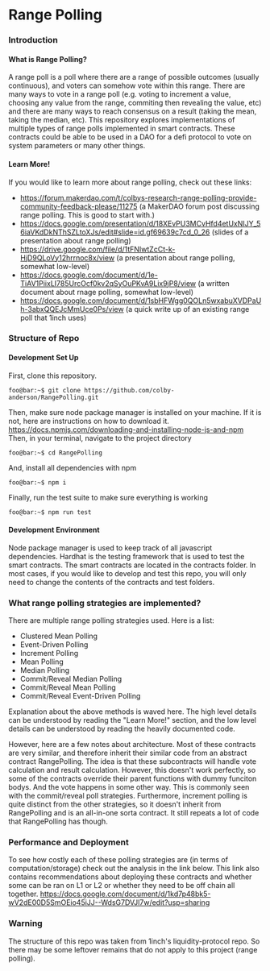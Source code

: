# Range Polling

### Introduction
#### What is Range Polling?
A range poll is a poll where there are a range of possible outcomes (usually continuous), and voters can somehow vote within this range.
There are many ways to vote in a range poll (e.g. voting to increment a value, choosing any value from the range, commiting then revealing the value, etc) and there are many ways to reach consensus on a result (taking the mean, taking the median, etc). This repository explores implementations of multiple types of range polls implemented in smart contracts. These contracts could be able to be used in a DAO for a defi protocol to vote on system parameters or many other things. 
#### Learn More!
If you would like to learn more about range polling, check out these links:
- https://forum.makerdao.com/t/colbys-research-range-polling-provide-community-feedback-please/11275 (a MakerDAO forum post discussing range polling. This is good to start with.)
- https://docs.google.com/presentation/d/18XEvPU3MCvHfd4etUxNIJY_56iaVKdDkNThSZLtoXJs/edit#slide=id.gf69639c7cd_0_26 (slides of a presentation about range polling)
- https://drive.google.com/file/d/1tFNIwtZcCt-k-HjD9QLoVy12hrrnoc8x/view (a presentation about range polling, somewhat low-level)
- https://docs.google.com/document/d/1e-TiAV1PiixLI785UrcOcf0kv2qSyOuPKvA9Lix9jP8/view (a written document about rnage polling, somewhat low-level)
- https://docs.google.com/document/d/1sbHFWgg0QOLn5wxabuXVDPaUh-3abxQQEJcMmUce0Ps/view (a quick write up of an existing range poll that 1inch uses)
### Structure of Repo
#### Development Set Up
First, clone this repository.
```console
foo@bar:~$ git clone https://github.com/colby-anderson/RangePolling.git
```
Then, make sure node package manager is installed on your machine. If it is not, here are
instructions on how to download it.
https://docs.npmjs.com/downloading-and-installing-node-js-and-npm
Then, in your terminal, navigate to the project directory
```console
foo@bar:~$ cd RangePolling
```
And, install all dependencies with npm
```console
foo@bar:~$ npm i
```
Finally, run the test suite to make sure everything is working
```console
foo@bar:~$ npm run test
```
#### Development Environment
Node package manager is used to keep track of
all javascript dependencies. Hardhat is the testing
framework that is used to test the smart contracts.
The smart contracts are located in the contracts folder.
In most cases, if you would like to develop and test this
repo, you will only need to change the contents of the contracts
and test folders.
### What range polling strategies are implemented?
There are multiple range polling strategies used. Here is a list:
- Clustered Mean Polling
- Event-Driven Polling
- Increment Polling
- Mean Polling
- Median Polling
- Commit/Reveal Median Polling
- Commit/Reveal Mean Polling
- Commit/Reveal Event-Driven Polling

Explanation about the above methods is waved here. The high level details can be understood by reading the "Learn More!" section, and the low level details can be understood by reading the heavily documented code.

However, here are a few notes about architecture. Most of these contracts are very similar, and therefore inherit their similar code from an abstract contract RangePolling. The idea is that these subcontracts will handle vote calculation and result calculation. However, this doesn't work perfectly, so some of the contracts override their parent functions with dummy funciton bodys. And the vote happens in some other way. This is commonly seen with the commit/reveal poll strategies. Furthermore, increment polling is quite distinct from the other strategies, so it doesn't inherit from RangePolling and is an all-in-one sorta contract. It still repeats a lot of code that RangePolling has though. 
### Performance and Deployment
To see how costly each of these polling strategies are (in terms of computation/storage) check out the analysis
in the link below. This link also contains recommendations about deploying these contracts and whether
some can be ran on L1 or L2 or whether they need to be off chain all together.
https://docs.google.com/document/d/1kd7p48bk5-wV2dE00D5SmOEio45iJJ--WdsG7DVJl7w/edit?usp=sharing

### Warning
The structure of this repo was taken from 1inch's liquidity-protocol repo. So there may be some leftover remains that do not apply to this project (range polling).
